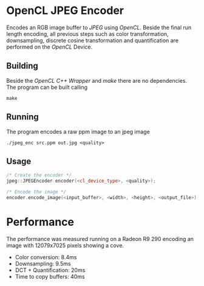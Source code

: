 # OpenCL JPEG Encoder

Encodes an RGB image buffer to *JPEG* using *OpenCL*. Beside the final run length encoding, all previous steps such as color transformation, downsampling, discrete cosine transformation and quantification are performed on the *OpenCL* Device.

## Building
Beside the *OpenCL C++ Wrapper* and *make* there are no dependencies. The program can be built calling 
```
make
```

## Running 
The program encodes a raw ppm image to an jpeg image 
```
./jpeg_enc src.ppm out.jpg <quality>
```

## Usage 
```c++
/* Create the encoder */
jpeg::JPEGEncoder encoder(<cl_device_type>, <quality>);

/* Encode the image */
encoder.encode_image(<input_buffer>, <width>, <height>, <output_file>);
```

# Performance
The performance was measured running on a Radeon R9 290 encoding an image with 12079x7025 pixels showing a cove.
- Color conversion: 8.4ms
- Downsampling: 9.5ms
- DCT + Quantification: 20ms
- Time to copy buffers: 40ms

